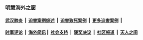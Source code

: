 
### 明慧海外之窗

####  [武汉肺炎](indexes/365.md?t=05210101) &nbsp;|&nbsp;  [迫害案例综述](indexes/328.md?t=05210101) &nbsp;|&nbsp; [迫害致死案例](indexes/277.md?t=05210101)  &nbsp;|&nbsp; [更多迫害案例](indexes/81.md?t=05210101)  &nbsp;|&nbsp; 
####  [时事评论](indexes/19.md?t=05210101) &nbsp;|&nbsp; [海外简讯](indexes/245.md?t=05210101)&nbsp;|&nbsp;  [社会支持](indexes/140.md?t=05210101) &nbsp;|&nbsp; [褒奖决议](indexes/282.md?t=05210101) &nbsp;|&nbsp; [社区报道](indexes/91.md?t=05210101)  &nbsp;|&nbsp; [天人之间](indexes/78.md?t=05210101) 

